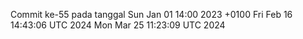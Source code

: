 Commit ke-55 pada tanggal Sun Jan 01 14:00 2023 +0100
Fri Feb 16 14:43:06 UTC 2024
Mon Mar 25 11:23:09 UTC 2024
